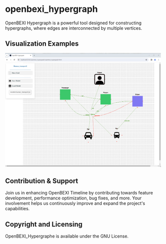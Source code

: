# openbexi_hypergraph
 OpenBEXI Hypergraph is a powerful tool designed for constructing hypergraphs, where edges are interconnected by multiple vertices.

## Visualization Examples
<img src="https://raw.githubusercontent.com/arcazj/openbexi_hypergraph/master/doc/Hypergraph_transport.PNG" />

## Contribution & Support
Join us in enhancing OpenBEXI Timeline by contributing towards feature development, performance optimization, bug fixes, and more. Your involvement helps us continuously improve and expand the project's capabilities.

## Copyright and Licensing
OpenBEXI_Hypergraphe is available under the GNU License.

